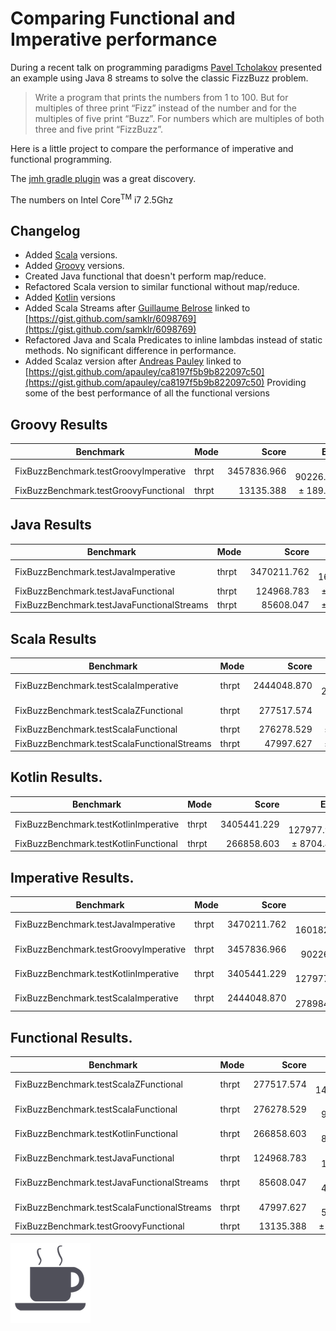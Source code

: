 # Comparing Functional and Imperative performance

During a recent talk on programming paradigms [Pavel Tcholakov](https://twitter.com/pavletko) presented an example using
Java 8 streams to solve the classic FizzBuzz problem.

> Write a program that prints the numbers from 1 to 100.
  But for multiples of three print “Fizz” instead of the number and for the multiples of five print “Buzz”.
  For numbers which are multiples of both three and five print “FizzBuzz”.

Here is a little project to compare the performance of imperative and functional programming.

The [jmh gradle plugin](https://github.com/melix/jmh-gradle-plugin) was a great discovery.


The numbers on Intel Core<sup>TM</sup> i7 2.5Ghz

## Changelog
* Added [Scala](http://www.scala-lang.org) versions.
* Added [Groovy](http://www.groovy-lang.org) versions.
* Created Java functional that doesn't perform map/reduce.
* Refactored Scala version to similar functional without map/reduce.
* Added [Kotlin](https://kotlinlang.org) versions
* Added Scala Streams after [Guillaume Belrose](https://twitter.com/gbelrose) linked to [https://gist.github.com/samklr/6098769](https://gist.github.com/samklr/6098769)
* Refactored Java and Scala Predicates to inline lambdas instead of static methods. No significant difference in performance.
* Added Scalaz version after [Andreas Pauley](https://twitter.com/apauley) linked to [https://gist.github.com/apauley/ca8197f5b9b822097c50](https://gist.github.com/apauley/ca8197f5b9b822097c50) Providing some of the best performance of all the functional versions

## Groovy Results
|Benchmark | Mode | Score|Error|Units|
|----------|------|-----:|----:|-----|
|FixBuzzBenchmark.testGroovyImperative       | thrpt |  3457836.966| ±  90226.579 | ops/s|
|FixBuzzBenchmark.testGroovyFunctional       | thrpt |    13135.388| ±    189.675 | ops/s|

## Java Results
|Benchmark | Mode | Score|Error|Units|
|----------|------|-----:|----:|-----|
|FixBuzzBenchmark.testJavaImperative         | thrpt |  3470211.762| ± 160182.652 | ops/s|
|FixBuzzBenchmark.testJavaFunctional         | thrpt |   124968.783| ±   1586.580 | ops/s|
|FixBuzzBenchmark.testJavaFunctionalStreams  | thrpt |    85608.047| ±   4151.209 | ops/s|

## Scala Results
|Benchmark | Mode | Score|Error|Units|
|----------|------|-----:|----:|-----|
|FixBuzzBenchmark.testScalaImperative        | thrpt |  2444048.870| ± 278984.479 | ops/s|
|FixBuzzBenchmark.testScalaZFunctional       | thrpt |   277517.574| ±  14761.687 | ops/s|
|FixBuzzBenchmark.testScalaFunctional        | thrpt |   276278.529| ±   9243.597 | ops/s|
|FixBuzzBenchmark.testScalaFunctionalStreams | thrpt |    47997.627| ±   5331.258 | ops/s|

## Kotlin Results.
|Benchmark | Mode | Score|Error|Units|
|----------|------|-----:|----:|-----|
|FixBuzzBenchmark.testKotlinImperative       | thrpt |  3405441.229| ± 127977.960 | ops/s|
|FixBuzzBenchmark.testKotlinFunctional       | thrpt |   266858.603| ±   8704.463 | ops/s|

## Imperative Results.
|Benchmark | Mode | Score|Error|Units|
|----------|------|-----:|----:|-----|
|FixBuzzBenchmark.testJavaImperative         | thrpt |  3470211.762| ± 160182.652 | ops/s|
|FixBuzzBenchmark.testGroovyImperative       | thrpt |  3457836.966| ±  90226.579 | ops/s|
|FixBuzzBenchmark.testKotlinImperative       | thrpt |  3405441.229| ± 127977.960 | ops/s|
|FixBuzzBenchmark.testScalaImperative        | thrpt |  2444048.870| ± 278984.479 | ops/s|


## Functional Results.
|Benchmark | Mode | Score|Error|Units|
|----------|------|-----:|----:|-----|
|FixBuzzBenchmark.testScalaZFunctional       | thrpt |   277517.574| ±  14761.687 | ops/s|
|FixBuzzBenchmark.testScalaFunctional        | thrpt |   276278.529| ±   9243.597 | ops/s|
|FixBuzzBenchmark.testKotlinFunctional       | thrpt |   266858.603| ±   8704.463 | ops/s|
|FixBuzzBenchmark.testJavaFunctional         | thrpt |   124968.783| ±   1586.580 | ops/s|
|FixBuzzBenchmark.testJavaFunctionalStreams  | thrpt |    85608.047| ±   4151.209 | ops/s|
|FixBuzzBenchmark.testScalaFunctionalStreams | thrpt |    47997.627| ±   5331.258 | ops/s|
|FixBuzzBenchmark.testGroovyFunctional       | thrpt |    13135.388| ±    189.675 | ops/s|

[<img src="https://github.com/corneil/compare-fp/raw/master/buy-me-coffee.png"></img>](https://www.paypal.com/cgi-bin/webscr?cmd=_donations&business=corneil%2eduplessis%40gmail%2ecom&lc=ZA&item_name=Corneil%20du%20Plessis&currency_code=USD&bn=PP%2dDonationsBF%3abtn_donateCC_LG%2egif%3aNonHosted)
